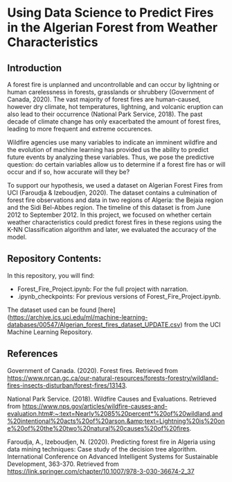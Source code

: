 # Using Data Science to Predict Fires in the Algerian Forest from Weather Characteristics
## Introduction  
A forest fire is unplanned and uncontrollable and can occur by lightning or human carelessness in forests, grasslands or shrubbery (Government of Canada, 2020). The vast majority of forest fires are human-caused, however dry climate, hot temperatures, lightning, and volcanic eruption can also lead to their occurrence (National Park Service, 2018). The past decade of climate change has only exacerbated the amount of forest fires, leading to more frequent and extreme occurences.

Wildfire agencies use many variables to indicate an imminent wildfire and the evolution of machine learning has provided us the ability to predict future events by analyzing these variables. Thus, we pose the predictive question: do certain variables allow us to determine if a forest fire has or will occur and if so, how accurate will they be?

To support our hypothesis, we used a dataset on Algerian Forest Fires from UCI (Faroudja & Izeboudjen, 2020). The dataset contains a culmination of forest fire observations and data in two regions of Algeria: the Bejaia region and the Sidi Bel-Abbes region. The timeline of this dataset is from June 2012 to September 2012. In this project, we focused on whether certain weather characteristics could predict forest fires in these regions using the K-NN Classification algorithm and later, we evaluated the accuracy of the model.

## Repository Contents:
In this repository, you will find:  
- Forest_Fire_Project.ipynb: For the full project with narration.  
- .ipynb_checkpoints: For previous versions of Forest_Fire_Project.ipynb.

The dataset used can be found [here] (https://archive.ics.uci.edu/ml/machine-learning-databases/00547/Algerian_forest_fires_dataset_UPDATE.csv) from the UCI Machine Learning Repository.

## References
Government of Canada. (2020). Forest fires. Retrieved from https://www.nrcan.gc.ca/our-natural-resources/forests-forestry/wildland-fires-insects-disturban/forest-fires/13143.

National Park Service. (2018). Wildfire Causes and Evaluations. Retrieved from https://www.nps.gov/articles/wildfire-causes-and-evaluation.htm#:~:text=Nearly%2085%20percent*%20of%20wildland,and%20intentional%20acts%20of%20arson.&amp;text=Lightning%20is%20one%20of%20the%20two%20natural%20causes%20of%20fires.

Faroudja, A., Izeboudjen, N. (2020). Predicting forest fire in Algeria using data mining techniques: Case study of the decision tree algorithm. International Conference on Advanced Intelligent Systems for Sustainable Development, 363-370. Retrieved from https://link.springer.com/chapter/10.1007/978-3-030-36674-2_37

